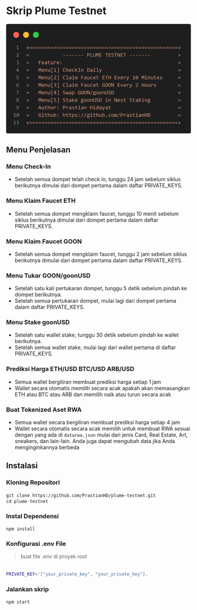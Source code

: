 # Skrip Plume Testnet

![logo](./utils/plume-testnet.png)

## Menu Penjelasan
### Menu Check-In
- Setelah semua dompet telah check in, tunggu 24 jam sebelum siklus berikutnya dimulai dari dompet pertama dalam daftar PRIVATE_KEYS.
### Menu Klaim Faucet ETH
- Setelah semua dompet mengklaim faucet, tunggu 10 menit sebelum siklus berikutnya dimulai dari dompet pertama dalam daftar PRIVATE_KEYS.
### Menu Klaim Faucet GOON
- Setelah semua dompet mengklaim faucet, tunggu 2 jam sebelum siklus berikutnya dimulai dari dompet pertama dalam daftar PRIVATE_KEYS.
### Menu Tukar GOON/goonUSD
- Setelah satu kali pertukaran dompet, tunggu 5 detik sebelum pindah ke dompet berikutnya.
- Setelah semua pertukaran dompet, mulai lagi dari dompet pertama dalam daftar PRIVATE_KEYS.
### Menu Stake goonUSD
- Setelah satu wallet stake, tunggu 30 detik sebelum pindah ke wallet berikutnya.
- Setelah semua wallet stake, mulai lagi dari wallet pertama di daftar PRIVATE_KEYS.
### Prediksi Harga ETH/USD BTC/USD ARB/USD
- Semua wallet bergiliran membuat prediksi harga setiap 1 jam
- Wallet secara otomatis memilih secara acak apakah akan memasangkan ETH atau BTC atau ARB dan memilih naik atau turun secara acak
### Buat Tokenized Aset RWA
- Semua wallet secara bergiliran membuat prediksi harga setiap 4 jam
- Wallet secara otomatis secara acak memilih untuk membuat RWA sesuai dengan yang ada di `datarwa.json` mulai dari jenis Card, Real Estate, Art, sneakers, dan lain-lain. Anda juga dapat mengubah data jika Anda menginginkannya berbeda

## Instalasi
### Kloning Repositori
```
git clone https://github.com/PrastianHD/plume-testnet.git
cd plume-testnet
```

### Instal Dependensi
```
npm install
```

### Konfigurasi .env File

>buat file .env di proyek root
```bash

PRIVATE_KEY='["your_private_key", "your_private_key"].
```

### Jalankan skrip
```
npm start
```
